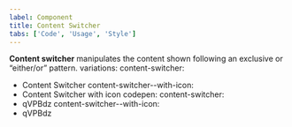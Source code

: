 ```yaml
---
label: Component
title: Content Switcher
tabs: ['Code', 'Usage', 'Style']
---
```


<page-intro>**Content switcher** manipulates the content shown following an exclusive or “either/or” pattern.</page-intro>
variations:
  content-switcher:
  - Content Switcher
  content-switcher--with-icon:
  - Content Switcher with icon
codepen:
  content-switcher:
  - qVPBdz
  content-switcher--with-icon:
  - qVPBdz
